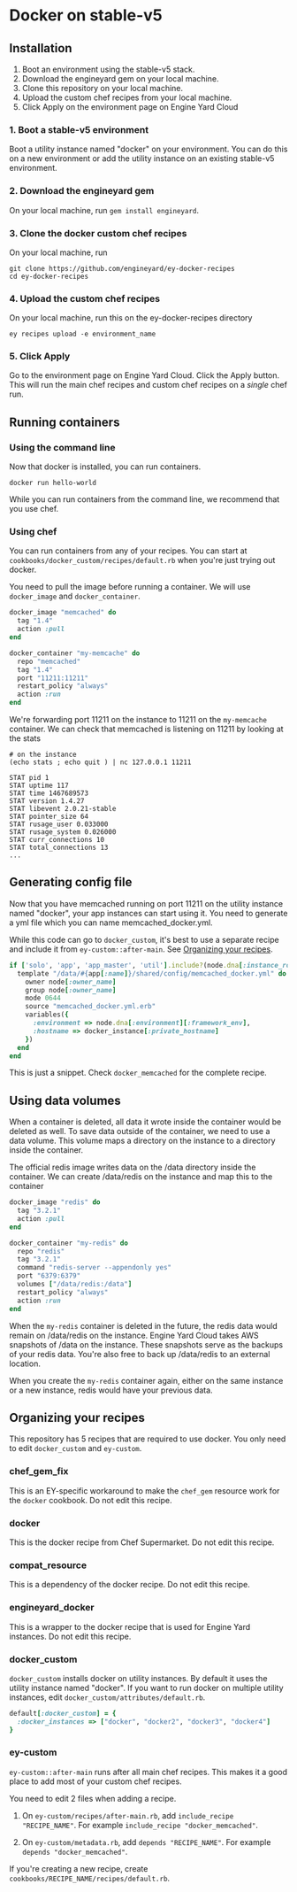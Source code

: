 # Docker on stable-v5 

## Installation

1. Boot an environment using the stable-v5 stack.
2. Download the engineyard gem on your local machine.
3. Clone this repository on your local machine.
4. Upload the custom chef recipes from your local machine.
5. Click Apply on the environment page on Engine Yard Cloud

### 1. Boot a stable-v5 environment

Boot a utility instance named "docker" on your environment. You can do this on a new environment or add the utility instance on an existing stable-v5 environment.

### 2. Download the engineyard gem

On your local machine, run `gem install engineyard`.

### 3. Clone the docker custom chef recipes

On your local machine, run 

```
git clone https://github.com/engineyard/ey-docker-recipes
cd ey-docker-recipes
```

### 4. Upload the custom chef recipes

On your local machine, run this on the ey-docker-recipes directory

```
ey recipes upload -e environment_name
```

### 5. Click Apply

Go to the environment page on Engine Yard Cloud. Click the Apply button. This will run the main chef recipes and custom chef recipes on a *single* chef run.

## Running containers

### Using the command line

Now that docker is installed, you can run containers.

```
docker run hello-world
```

While you can run containers from the command line, we recommend that you use chef.

### Using chef

You can run containers from any of your recipes. You can start at `cookbooks/docker_custom/recipes/default.rb` when you're just trying out docker.

You need to pull the image before running a container. We will use `docker_image` and `docker_container`.

```ruby
docker_image "memcached" do
  tag "1.4"
  action :pull
end

docker_container "my-memcache" do
  repo "memcached"
  tag "1.4"
  port "11211:11211"
  restart_policy "always"
  action :run
end
```

We're forwarding port 11211 on the instance to 11211 on the `my-memcache` container. We can check that memcached is listening on 11211 by looking at the stats

```
# on the instance
(echo stats ; echo quit ) | nc 127.0.0.1 11211

STAT pid 1
STAT uptime 117
STAT time 1467689573
STAT version 1.4.27
STAT libevent 2.0.21-stable
STAT pointer_size 64
STAT rusage_user 0.033000
STAT rusage_system 0.026000
STAT curr_connections 10
STAT total_connections 13
...
```

## Generating config file

Now that you have memcached running on port 11211 on the utility instance named "docker", your app instances can start using it. You need to generate a yml file which you can name memcached_docker.yml.

While this code can go to `docker_custom`, it's best to use a separate recipe and include it from `ey-custom::after-main`. See [Organizing your recipes](#organizing-your-recipes).

```ruby
if ['solo', 'app', 'app_master', 'util'].include?(node.dna[:instance_role])
  template "/data/#{app[:name]}/shared/config/memcached_docker.yml" do
    owner node[:owner_name]
    group node[:owner_name]
    mode 0644
    source "memcached_docker.yml.erb"
    variables({
      :environment => node.dna[:environment][:framework_env],
      :hostname => docker_instance[:private_hostname]
    })
  end
end
```

This is just a snippet. Check `docker_memcached` for the complete recipe.

## Using data volumes

When a container is deleted, all data it wrote inside the container would be deleted as well. To save data outside of the container, we need to use a data volume. This volume maps a directory on the instance to a directory inside the container.

The official redis image writes data on the /data directory inside the container. We can create /data/redis on the instance and map this to the container

```ruby
docker_image "redis" do
  tag "3.2.1"
  action :pull
end

docker_container "my-redis" do
  repo "redis"
  tag "3.2.1"
  command "redis-server --appendonly yes"
  port "6379:6379"
  volumes ["/data/redis:/data"]
  restart_policy "always"
  action :run
end
```

When the `my-redis` container is deleted in the future, the redis data would remain on /data/redis on the instance. Engine Yard Cloud takes AWS snapshots of /data on the instance. These snapshots serve as the backups of your redis data. You're also free to back up /data/redis to an external location.

When you create the `my-redis` container again, either on the same instance or a new instance, redis would have your previous data.

## Organizing your recipes

This repository has 5 recipes that are required to use docker. You only need to edit `docker_custom` and `ey-custom`.

### chef_gem_fix

This is an EY-specific workaround to make the `chef_gem` resource work for the `docker` cookbook.  Do not edit this recipe.

### docker

This is the docker recipe from Chef Supermarket. Do not edit this recipe.

### compat_resource

This is a dependency of the docker recipe. Do not edit this recipe.

### engineyard_docker

This is a wrapper to the docker recipe that is used for Engine Yard instances. Do not edit this recipe.

### docker_custom

`docker_custom` installs docker on utility instances. By default it uses the utility instance named "docker". If you want to run docker on multiple utility instances, edit `docker_custom/attributes/default.rb`.

```ruby
default[:docker_custom] = {
  :docker_instances => ["docker", "docker2", "docker3", "docker4"]
}
```

### ey-custom

`ey-custom::after-main` runs after all main chef recipes. This makes it a good place to add most of your custom chef recipes.

You need to edit 2 files when adding a recipe.

1. On `ey-custom/recipes/after-main.rb`, add `include_recipe "RECIPE_NAME"`. For example `include_recipe "docker_memcached"`.

2. On `ey-custom/metadata.rb`, add `depends "RECIPE_NAME"`. For example `depends "docker_memcached"`.

If you're creating a new recipe, create `cookbooks/RECIPE_NAME/recipes/default.rb`.
